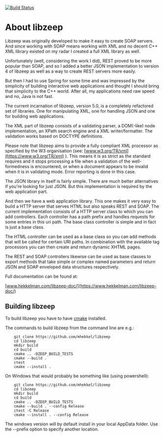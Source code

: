 [![Build Status](https://travis-ci.org/mhekkel/libzeep.svg?branch=master)](https://travis-ci.org/mhekkel/libzeep)

About libzeep
=============

Libzeep was originally developed to make it easy to create SOAP servers. And since
working with SOAP means working with XML and no decent C++ XML library
existed on my radar I created a full XML library as well.

Unfortunately (well, considering the work I did), REST proved to be more
popular than SOAP, and so I added a better JSON implementation to version
4 of libzeep as well as a way to create REST servers more easily.

But then I had to use Spring for some time and was impressed by the simplicity
of building interactive web applications and thought I should bring that
simplicity to the C++ world. After all, my applications need raw speed and
no, Java is not fast.

The current incarnation of libzeep, version 5.0, is a completely refactored
set of libraries. One for manipulating XML, one for handling JSON and one for
building web applications.

The XML part of libzeep consists of a validating parser, a DOM(-like) node
implementation, an XPath search engine and a XML writer/formatter. The
validation works based on DOCTYPE definitions.

Please note that libzeep aims to provide a fully compliant XML processor as
specified by the W3 organisation (see: [www.w3.org/TR/xml](https://www.w3.org/TR/xml) ).
This means
it is as strict as the standard requires and it stops processing a file when
a validation of the well-formedness is encountered, or when a document
appears to be invalid when it is in validating mode. Error reporting is done
in this case.

The JSON library in itself is fairly simple. There are much better alternatives
if you're looking for just JSON. But this implementation is required by the
web application part. 

And then we have a web application library. This one makes it very easy to build
a HTTP server that serves HTML but also speaks REST and SOAP. The current
implementation consists of a HTTP server class to which you can add controllers.
Each controller has a path prefix and handles requests for some entries in this
uri path. The base class controller is simple and in fact is just a base class.

The HTML controller can be used as a base class so you can add methods that
will be called for certain URI paths. In combination with the available tag
processors you can then create and return dynamic XHTML pages.

The REST and SOAP controllers likewise can be used as base classes to export
methods that take simple or complex named parameters and return JSON and SOAP
enveloped data structures respectively.

Full documentation can be found at:

[www.hekkelman.com/libzeep-doc/](https://www.hekkelman.com/libzeep-doc/)

Building libzeep
----------------

To build libzeep you have to have [cmake](https://cmake.org/) installed.

The commands to build libzeep from the command line are e.g.:

```
	git clone https://github.com/mhekkel/libzeep
	cd libzeep
	mkdir build
	cd build
	cmake .. -DZEEP_BUILD_TESTS
	cmake --build .
	ctest
	cmake --install .

```

On Windows that would probably be something like (using powershell):

```
	git clone https://github.com/mhekkel/libzeep
	cd libzeep
	mkdir build
	cd build
	cmake .. -DZEEP_BUILD_TESTS
	cmake --build . --config Release
	ctest -C Release
	cmake --install . --config Release

```

The windows version will by default install in your local AppData folder.
Use the --prefix option to specify another location.